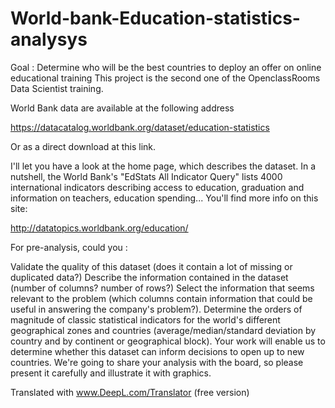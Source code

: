 # World-bank-Education-statistics-analysys
Goal : Determine who will be the best countries to deploy an offer on online educational training
This project is the second one of the OpenclassRooms Data Scientist training. 

World Bank data are available at the following address

https://datacatalog.worldbank.org/dataset/education-statistics

Or as a direct download at this link.

I'll let you have a look at the home page, which describes the dataset. In a nutshell, the World Bank's "EdStats All Indicator Query" lists 4000 international indicators describing access to education, graduation and information on teachers, education spending... You'll find more info on this site:

http://datatopics.worldbank.org/education/

For pre-analysis, could you :

Validate the quality of this dataset (does it contain a lot of missing or duplicated data?)
Describe the information contained in the dataset (number of columns? number of rows?)
Select the information that seems relevant to the problem (which columns contain information that could be useful in answering the company's problem?).
Determine the orders of magnitude of classic statistical indicators for the world's different geographical zones and countries (average/median/standard deviation by country and by continent or geographical block).
Your work will enable us to determine whether this dataset can inform decisions to open up to new countries. We're going to share your analysis with the board, so please present it carefully and illustrate it with graphics.

Translated with www.DeepL.com/Translator (free version)
